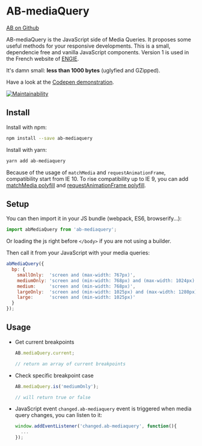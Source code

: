 # AB-mediaQuery

[AB on Github](https://github.com/lordfpx/AB-mediaQuery)

AB-mediaQuery is the JavaScript side of Media Queries. It proposes some useful methods for your responsive developments. This is a small, dependencie free and vanilla JavaScript components. Version 1 is used in the French website of [ENGIE](https://particuliers.engie.fr).

It's damn small: **less than 1000 bytes** (uglyfied and GZipped).

Have a look at the [Codepen demonstration](https://codepen.io/lordfpx/pen/MeaWmV?editors=0010).

[![Maintainability](https://api.codeclimate.com/v1/badges/0d5481a675183a5d3c01/maintainability)](https://codeclimate.com/github/lordfpx/AB-mediaQuery/maintainability)

## Install

Install with npm:

```bash
npm install --save ab-mediaquery
````

Install with yarn:

```bash
yarn add ab-mediaquery
```

Because of the usage of `matchMedia` and `requestAnimationFrame`, compatibility start from IE 10. To rise compatibility up to IE 9, you can add [matchMedia polyfill](https://github.com/paulirish/matchMedia.js/) and [requestAnimationFrame polyfill](https://gist.github.com/paulirish/1579671).


## Setup

You can then import it in your JS bundle (webpack, ES6, browserify...):
```js
import abMediaQuery from 'ab-mediaquery';
```

Or loading the js right before `</body>` if you are not using a builder.

Then call it from your JavaScript with your media queries:
```js
abMediaQuery({
  bp: {
    smallOnly:  'screen and (max-width: 767px)',
    mediumOnly: 'screen and (min-width: 768px) and (max-width: 1024px)',
    medium:     'screen and (min-width: 768px)',
    largeOnly:  'screen and (min-width: 1025px) and (max-width: 1280px)',
    large:      'screen and (min-width: 1025px)'
  }
});
```


## Usage

- Get current breakpoints
  ```js
  AB.mediaQuery.current;

  // return an array of current breakpoints
  ```

- Check specific breakpoint case
  ```js
  AB.mediaQuery.is('mediumOnly');

  // will return true or false
  ```

- JavaScript event
  `changed.ab-mediaquery` event is triggered when media query changes, you can listen to it:

  ```js
  window.addEventListener('changed.ab-mediaquery', function(){
    ...
  });
  ```
